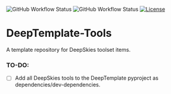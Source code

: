![GitHub Workflow Status](https://img.shields.io/github/workflow/status/AeRabelais/DeepTemplate-Tools/build)
![GitHub Workflow Status](https://img.shields.io/github/workflow/status/AeRabelais/DeepTemplate-Tools/test?label=test)
[![License](https://img.shields.io/badge/License-Apache_2.0-blue.svg)](https://opensource.org/licenses/Apache-2.0)
<!---
[![PyPI version](https://badge.fury.io/py/deepbench.svg)](https://badge.fury.io/py/deepbench)
-->
# DeepTemplate-Tools
A template repository for DeepSkies toolset items.

### TO-DO:
- [ ] Add all DeepSkies tools to the DeepTemplate pyproject as dependencies/dev-dependencies.
